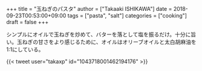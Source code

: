 +++
title = "玉ねぎのパスタ"
author = ["Takaaki ISHIKAWA"]
date = 2018-09-23T00:53:00+09:00
tags = ["pasta", "salt"]
categories = ["cooking"]
draft = false
+++

シンプルにオイルで玉ねぎを炒めて、バターを落として塩を振るだけ。十分に旨い。玉ねぎの甘さをより感じるために、オイルはオリーブオイルと太白胡麻油を1:1にしている。  

{{< tweet user="takaxp" id="1043718001462194176" >}}
